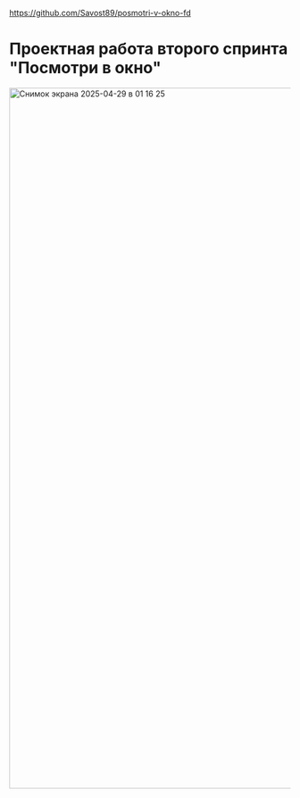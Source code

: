 https://github.com/Savost89/posmotri-v-okno-fd
# Проектная работа второго спринта "Посмотри в окно"
<img width="1256" alt="Снимок экрана 2025-04-29 в 01 16 25" src="https://github.com/user-attachments/assets/f2c7eea5-b2c5-4e41-b4cf-06e2813c86b3" />
